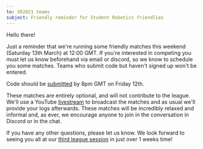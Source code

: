 ```yaml
---
to: SR2021 teams
subject: Friendly reminder for Student Robotics friendlies
---
```


Hello there!

Just a reminder that we're running some friendly matches this weekend (Saturday 13th March) at 12:00 GMT. If you're interested in competing you must let us know beforehand via email or discord, so we know to schedule you some matches. Teams who submit code but haven't signed up won't be entered.

Code should be [submitted](https://studentrobotics.org/code-submitter/) by 8pm GMT on Friday 12th.

These matches are entirely optional, and will not contribute to the league. We'll use a YouTube [livestream](https://youtu.be/UFSzS0otFpQ) to broadcast the matches and as usual we'll provide your logs afterwards. These matches will be incredibly relaxed and informal and, as ever, we encourage anyone to join in the conversation in Discord or in the chat.

If you have any other questions, please let us know. We look forward to seeing you all at our [third league session](https://studentrobotics.org/events/sr2021/league-3/) in just over 1 weeks time!
